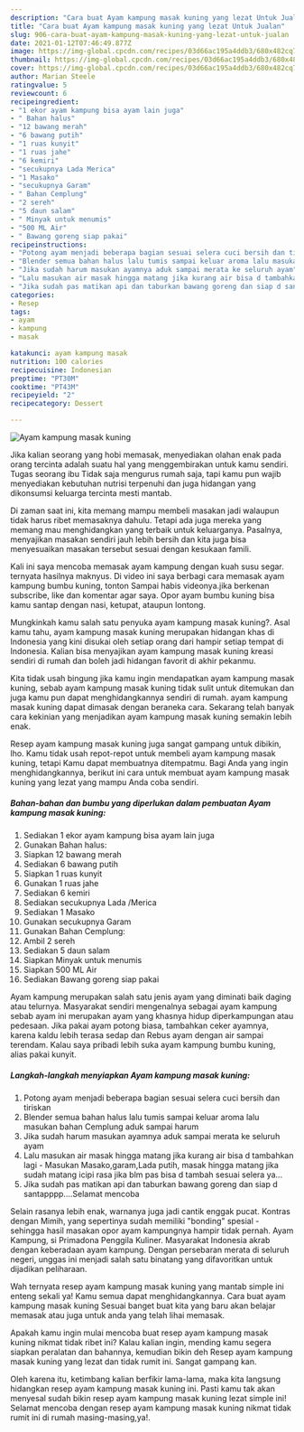 ```yaml
---
description: "Cara buat Ayam kampung masak kuning yang lezat Untuk Jualan"
title: "Cara buat Ayam kampung masak kuning yang lezat Untuk Jualan"
slug: 906-cara-buat-ayam-kampung-masak-kuning-yang-lezat-untuk-jualan
date: 2021-01-12T07:46:49.877Z
image: https://img-global.cpcdn.com/recipes/03d66ac195a4ddb3/680x482cq70/ayam-kampung-masak-kuning-foto-resep-utama.jpg
thumbnail: https://img-global.cpcdn.com/recipes/03d66ac195a4ddb3/680x482cq70/ayam-kampung-masak-kuning-foto-resep-utama.jpg
cover: https://img-global.cpcdn.com/recipes/03d66ac195a4ddb3/680x482cq70/ayam-kampung-masak-kuning-foto-resep-utama.jpg
author: Marian Steele
ratingvalue: 5
reviewcount: 6
recipeingredient:
- "1 ekor ayam kampung bisa ayam lain juga"
- " Bahan halus"
- "12 bawang merah"
- "6 bawang putih"
- "1 ruas kunyit"
- "1 ruas jahe"
- "6 kemiri"
- "secukupnya Lada Merica"
- "1 Masako"
- "secukupnya Garam"
- " Bahan Cemplung"
- "2 sereh"
- "5 daun salam"
- " Minyak untuk menumis"
- "500 ML Air"
- " Bawang goreng siap pakai"
recipeinstructions:
- "Potong ayam menjadi beberapa bagian sesuai selera cuci bersih dan tiriskan"
- "Blender semua bahan halus lalu tumis sampai keluar aroma lalu masukan bahan Cemplung aduk sampai harum"
- "Jika sudah harum masukan ayamnya aduk sampai merata ke seluruh ayam"
- "Lalu masukan air masak hingga matang jika kurang air bisa d tambahkan lagi Masukan Masako,garam,Lada putih, masak hingga matang jika sudah matang icipi rasa jika blm pas bisa d tambah sesuai selera ya..."
- "Jika sudah pas matikan api dan taburkan bawang goreng dan siap d santapppp....Selamat mencoba"
categories:
- Resep
tags:
- ayam
- kampung
- masak

katakunci: ayam kampung masak 
nutrition: 100 calories
recipecuisine: Indonesian
preptime: "PT30M"
cooktime: "PT43M"
recipeyield: "2"
recipecategory: Dessert

---
```



![Ayam kampung masak kuning](https://img-global.cpcdn.com/recipes/03d66ac195a4ddb3/680x482cq70/ayam-kampung-masak-kuning-foto-resep-utama.jpg)

Jika kalian seorang yang hobi memasak, menyediakan olahan enak pada orang tercinta adalah suatu hal yang menggembirakan untuk kamu sendiri. Tugas seorang ibu Tidak saja mengurus rumah saja, tapi kamu pun wajib menyediakan kebutuhan nutrisi terpenuhi dan juga hidangan yang dikonsumsi keluarga tercinta mesti mantab.

Di zaman  saat ini, kita memang mampu membeli masakan jadi walaupun tidak harus ribet memasaknya dahulu. Tetapi ada juga mereka yang memang mau menghidangkan yang terbaik untuk keluarganya. Pasalnya, menyajikan masakan sendiri jauh lebih bersih dan kita juga bisa menyesuaikan masakan tersebut sesuai dengan kesukaan famili. 

Kali ini saya mencoba memasak ayam kampung dengan kuah susu segar. ternyata hasilnya maknyus. Di video ini saya berbagi cara memasak ayam kampung bumbu kuning, tonton Sampai habis videonya.jika berkenan subscribe, like dan komentar agar saya. Opor ayam bumbu kuning bisa kamu santap dengan nasi, ketupat, ataupun lontong.

Mungkinkah kamu salah satu penyuka ayam kampung masak kuning?. Asal kamu tahu, ayam kampung masak kuning merupakan hidangan khas di Indonesia yang kini disukai oleh setiap orang dari hampir setiap tempat di Indonesia. Kalian bisa menyajikan ayam kampung masak kuning kreasi sendiri di rumah dan boleh jadi hidangan favorit di akhir pekanmu.

Kita tidak usah bingung jika kamu ingin mendapatkan ayam kampung masak kuning, sebab ayam kampung masak kuning tidak sulit untuk ditemukan dan juga kamu pun dapat menghidangkannya sendiri di rumah. ayam kampung masak kuning dapat dimasak dengan beraneka cara. Sekarang telah banyak cara kekinian yang menjadikan ayam kampung masak kuning semakin lebih enak.

Resep ayam kampung masak kuning juga sangat gampang untuk dibikin, lho. Kamu tidak usah repot-repot untuk membeli ayam kampung masak kuning, tetapi Kamu dapat membuatnya ditempatmu. Bagi Anda yang ingin menghidangkannya, berikut ini cara untuk membuat ayam kampung masak kuning yang lezat yang mampu Anda coba sendiri.

<!--inarticleads1-->

##### Bahan-bahan dan bumbu yang diperlukan dalam pembuatan Ayam kampung masak kuning:

1. Sediakan 1 ekor ayam kampung bisa ayam lain juga
1. Gunakan  Bahan halus:
1. Siapkan 12 bawang merah
1. Sediakan 6 bawang putih
1. Siapkan 1 ruas kunyit
1. Gunakan 1 ruas jahe
1. Sediakan 6 kemiri
1. Sediakan secukupnya Lada /Merica
1. Sediakan 1 Masako
1. Gunakan secukupnya Garam
1. Gunakan  Bahan Cemplung:
1. Ambil 2 sereh
1. Sediakan 5 daun salam
1. Siapkan  Minyak untuk menumis
1. Siapkan 500 ML Air
1. Sediakan  Bawang goreng siap pakai


Ayam kampung merupakan salah satu jenis ayam yang diminati baik daging atau telurnya. Masyarakat sendiri mengenalnya sebagai ayam kampung sebab ayam ini merupakan ayam yang khasnya hidup diperkampungan atau pedesaan. Jika pakai ayam potong biasa, tambahkan ceker ayamnya, karena kaldu lebih terasa sedap dan Rebus ayam dengan air sampai terendam. Kalau saya pribadi lebih suka ayam kampung bumbu kuning, alias pakai kunyit. 

<!--inarticleads2-->

##### Langkah-langkah menyiapkan Ayam kampung masak kuning:

1. Potong ayam menjadi beberapa bagian sesuai selera cuci bersih dan tiriskan
1. Blender semua bahan halus lalu tumis sampai keluar aroma lalu masukan bahan Cemplung aduk sampai harum
1. Jika sudah harum masukan ayamnya aduk sampai merata ke seluruh ayam
1. Lalu masukan air masak hingga matang jika kurang air bisa d tambahkan lagi - Masukan Masako,garam,Lada putih, masak hingga matang jika sudah matang icipi rasa jika blm pas bisa d tambah sesuai selera ya...
1. Jika sudah pas matikan api dan taburkan bawang goreng dan siap d santapppp....Selamat mencoba


Selain rasanya lebih enak, warnanya juga jadi cantik enggak pucat. Kontras dengan Mimih, yang sepertinya sudah memiliki &#34;bonding&#34; spesial - sehingga hasil masakan opor ayam kampungnya hampir tidak pernah. Ayam Kampung, si Primadona Penggila Kuliner. Masyarakat Indonesia akrab dengan keberadaan ayam kampung. Dengan persebaran merata di seluruh negeri, unggas ini menjadi salah satu binatang yang difavoritkan untuk dijadikan peliharaan. 

Wah ternyata resep ayam kampung masak kuning yang mantab simple ini enteng sekali ya! Kamu semua dapat menghidangkannya. Cara buat ayam kampung masak kuning Sesuai banget buat kita yang baru akan belajar memasak atau juga untuk anda yang telah lihai memasak.

Apakah kamu ingin mulai mencoba buat resep ayam kampung masak kuning nikmat tidak ribet ini? Kalau kalian ingin, mending kamu segera siapkan peralatan dan bahannya, kemudian bikin deh Resep ayam kampung masak kuning yang lezat dan tidak rumit ini. Sangat gampang kan. 

Oleh karena itu, ketimbang kalian berfikir lama-lama, maka kita langsung hidangkan resep ayam kampung masak kuning ini. Pasti kamu tak akan menyesal sudah bikin resep ayam kampung masak kuning lezat simple ini! Selamat mencoba dengan resep ayam kampung masak kuning nikmat tidak rumit ini di rumah masing-masing,ya!.

